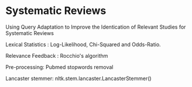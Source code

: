 # Systematic Reviews
Using Query Adaptation to Improve the Identication of Relevant Studies for Systematic Reviews

Lexical Statistics :  Log-Likelihood,  Chi-Squared and Odds-Ratio.

Relevance Feedback : Rocchio's algorithm

Pre-processing:
Pubmed stopwords removal 

Lancaster stemmer: nltk.stem.lancaster.LancasterStemmer()
